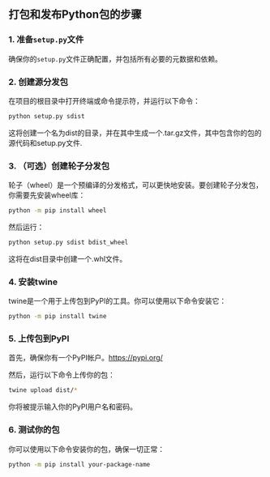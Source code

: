 ## 打包和发布Python包的步骤

### 1. 准备`setup.py`文件
确保你的`setup.py`文件正确配置，并包括所有必要的元数据和依赖。

### 2. 创建源分发包
在项目的根目录中打开终端或命令提示符，并运行以下命令：
```bash
python setup.py sdist
```
这将创建一个名为dist的目录，并在其中生成一个.tar.gz文件，其中包含你的包的源代码和setup.py文件.

### 3. （可选）创建轮子分发包
轮子（wheel）是一个预编译的分发格式，可以更快地安装。要创建轮子分发包，你需要先安装wheel库：
```bash
python -m pip install wheel
```
然后运行：
```bash
python setup.py sdist bdist_wheel
```
这将在dist目录中创建一个.whl文件。

### 4. 安装twine
twine是一个用于上传包到PyPI的工具。你可以使用以下命令安装它：
```bash
python -m pip install twine
```

### 5. 上传包到PyPI
首先，确保你有一个PyPI帐户。https://pypi.org/

然后，运行以下命令上传你的包：
```bash
twine upload dist/*
```
你将被提示输入你的PyPI用户名和密码。

### 6. 测试你的包
你可以使用以下命令安装你的包，确保一切正常：
```bash
python -m pip install your-package-name
```


